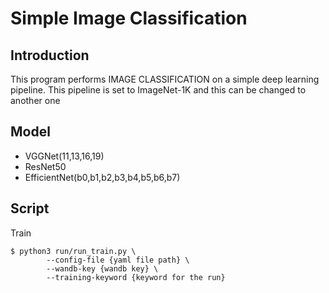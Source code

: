 # Simple Image Classification

## Introduction

This program performs IMAGE CLASSIFICATION on a simple deep learning pipeline.
This pipeline is set to ImageNet-1K and this can be changed to another one

## Model

- VGGNet(11,13,16,19)
- ResNet50
- EfficientNet(b0,b1,b2,b3,b4,b5,b6,b7)

## Script

Train

```
$ python3 run/run_train.py \
        --config-file {yaml file path} \
        --wandb-key {wandb key} \
        --training-keyword {keyword for the run}
```